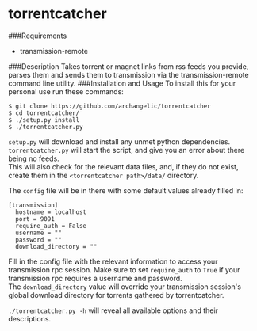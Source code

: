 torrentcatcher
===========
###Requirements
* transmission-remote

###Description
Takes torrent or magnet links from rss feeds you provide, parses them and sends them to transmission via the transmission-remote command line utility.
###Installation and Usage
To install this for your personal use run these commands:
```
$ git clone https://github.com/archangelic/torrentcatcher
$ cd torrentcatcher/
$ ./setup.py install
$ ./torrentcatcher.py
```
`setup.py` will download and install any unmet python dependencies.  
`torrentcatcher.py` will start the script, and give you an error about there being no feeds.  
This will also check for the relevant data files, and, if they do not exist, create them in the `<torrentcatcher path>/data/` directory.  

The `config` file will be in there with some default values already filled in:
```
[transmission]
  hostname = localhost
  port = 9091
  require_auth = False
  username = ""
  password = ""
  download_directory = ""

```
Fill in the config file with the relevant information to access your transmission rpc session. Make sure to set `require_auth` to `True` if your transmission rpc requires a username and password.  
The `download_directory` value will override your transmission session's global download directory for torrents gathered by torrentcatcher.

`./torrentcatcher.py -h` will reveal all available options and their descriptions.
